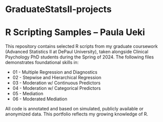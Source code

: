 # GraduateStatsII-projects
# R Scripting Samples – Paula Ueki

This repository contains selected R scripts from my graduate coursework (Advanced Statistics II at DePaul University), taken alongside Clinical Psychology PhD students during the Spring of 2024.
The following files demonstrates foundational skills in:

- 01 - Multiple Regression and Diagnostics
- 02 - Stepwise and Hierarchical Regression
- 03 - Moderation w/ Continuous Predictors
- 04 - Moderation w/ Categorical Predictors
- 05 - Mediation
- 06 - Moderated Mediation

All code is annotated and based on simulated, publicly available or anonymized data. This portfolio reflects my growing knowledge of R.
